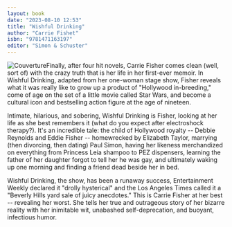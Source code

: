 ```yaml
---
layout: book
date: "2023-08-10 12:53"
title: "Wishful Drinking"
author: "Carrie Fishet"
isbn: "9781471163197"
editor: "Simon & Schuster"
---
```

![Couverture](/img/9781471163197.jpg)Finally, after four hit novels, Carrie Fisher comes clean (well, sort of) with the crazy truth that is her life in her first-ever memoir. In Wishful Drinking, adapted from her one-woman stage show, Fisher reveals what it was really like to grow up a product of "Hollywood in-breeding," come of age on the set of a little movie called Star Wars, and become a cultural icon and bestselling action figure at the age of nineteen.

Intimate, hilarious, and sobering, Wishful Drinking is Fisher, looking at her life as she best remembers it (what do you expect after electroshock therapy?). It's an incredible tale: the child of Hollywood royalty -- Debbie Reynolds and Eddie Fisher -- homewrecked by Elizabeth Taylor, marrying (then divorcing, then dating) Paul Simon, having her likeness merchandized on everything from Princess Leia shampoo to PEZ dispensers, learning the father of her daughter forgot to tell her he was gay, and ultimately waking up one morning and finding a friend dead beside her in bed.

Wishful Drinking, the show, has been a runaway success, Entertainment Weekly declared it "drolly hysterical" and the Los Angeles Times called it a "Beverly Hills yard sale of juicy anecdotes." This is Carrie Fisher at her best -- revealing her worst. She tells her true and outrageous story of her bizarre reality with her inimitable wit, unabashed self-deprecation, and buoyant, infectious humor.
